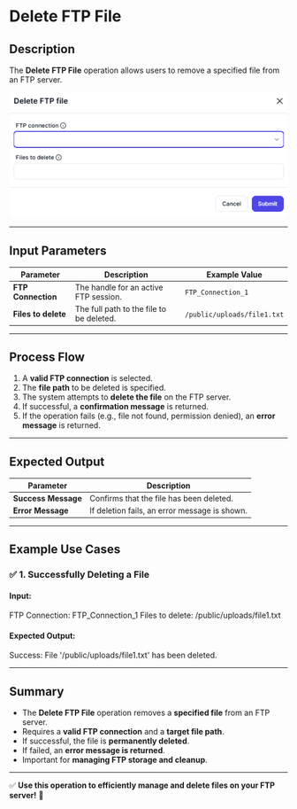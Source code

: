 # **Delete FTP File**

## Description

The **Delete FTP File** operation allows users to remove a specified file from an FTP server.

![alt text](../../assests/app-integrations/assests%20ftp/delete-ftp-file.png)

---

## **Input Parameters**

| Parameter         | Description                                   | Example Value           |
|------------------|---------------------------------------------|-------------------------|
| **FTP Connection** | The handle for an active FTP session.     | `FTP_Connection_1`      |
| **Files to delete** | The full path to the file to be deleted. | `/public/uploads/file1.txt` |

---

## **Process Flow**

1. A **valid FTP connection** is selected.
2. The **file path** to be deleted is specified.
3. The system attempts to **delete the file** on the FTP server.
4. If successful, a **confirmation message** is returned.
5. If the operation fails (e.g., file not found, permission denied), an **error message** is returned.

---

## **Expected Output**

| Parameter      | Description                                       |
|---------------|---------------------------------------------------|
| **Success Message** | Confirms that the file has been deleted.     |
| **Error Message**   | If deletion fails, an error message is shown. |

---

## **Example Use Cases**

### ✅ **1. Successfully Deleting a File**

#### **Input:**

FTP Connection: FTP_Connection_1 Files to delete: /public/uploads/file1.txt

#### **Expected Output:**

Success: File '/public/uploads/file1.txt' has been deleted.

---

## **Summary**

- The **Delete FTP File** operation removes a **specified file** from an FTP server.
- Requires a **valid FTP connection** and a **target file path**.
- If successful, the file is **permanently deleted**.
- If failed, an **error message is returned**.
- Important for **managing FTP storage and cleanup**.

---

✅ **Use this operation to efficiently manage and delete files on your FTP server!** 🚀